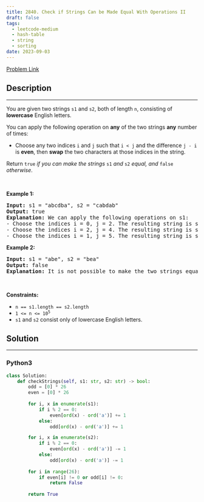 ```yaml
---
title: 2840. Check if Strings Can be Made Equal With Operations II
draft: false
tags: 
  - leetcode-medium
  - hash-table
  - string
  - sorting
date: 2023-09-03
---
```


[Problem Link](https://leetcode.com/problems/check-if-strings-can-be-made-equal-with-operations-ii/)

## Description

---
<p>You are given two strings <code>s1</code> and <code>s2</code>, both of length <code>n</code>, consisting of <strong>lowercase</strong> English letters.</p>

<p>You can apply the following operation on <strong>any</strong> of the two strings <strong>any</strong> number of times:</p>

<ul>
	<li>Choose any two indices <code>i</code> and <code>j</code> such that <code>i &lt; j</code> and the difference <code>j - i</code> is <strong>even</strong>, then <strong>swap</strong> the two characters at those indices in the string.</li>
</ul>

<p>Return <code>true</code><em> if you can make the strings </em><code>s1</code><em> and </em><code>s2</code><em> equal, and&nbsp;</em><code>false</code><em> otherwise</em>.</p>

<p>&nbsp;</p>
<p><strong class="example">Example 1:</strong></p>

<pre>
<strong>Input:</strong> s1 = &quot;abcdba&quot;, s2 = &quot;cabdab&quot;
<strong>Output:</strong> true
<strong>Explanation:</strong> We can apply the following operations on s1:
- Choose the indices i = 0, j = 2. The resulting string is s1 = &quot;cbadba&quot;.
- Choose the indices i = 2, j = 4. The resulting string is s1 = &quot;cbbdaa&quot;.
- Choose the indices i = 1, j = 5. The resulting string is s1 = &quot;cabdab&quot; = s2.
</pre>

<p><strong class="example">Example 2:</strong></p>

<pre>
<strong>Input:</strong> s1 = &quot;abe&quot;, s2 = &quot;bea&quot;
<strong>Output:</strong> false
<strong>Explanation:</strong> It is not possible to make the two strings equal.
</pre>

<p>&nbsp;</p>
<p><strong>Constraints:</strong></p>

<ul>
	<li><code>n == s1.length == s2.length</code></li>
	<li><code>1 &lt;= n &lt;= 10<sup>5</sup></code></li>
	<li><code>s1</code> and <code>s2</code> consist only of lowercase English letters.</li>
</ul>


## Solution

---
### Python3
``` py title='check-if-strings-can-be-made-equal-with-operations-ii'
class Solution:
    def checkStrings(self, s1: str, s2: str) -> bool:
        odd = [0] * 26
        even = [0] * 26
        
        for i, x in enumerate(s1):
            if i % 2 == 0:
                even[ord(x) - ord('a')] += 1
            else:
                odd[ord(x) - ord('a')] += 1

        for i, x in enumerate(s2):
            if i % 2 == 0:
                even[ord(x) - ord('a')] -= 1
            else:
                odd[ord(x) - ord('a')] -= 1
        
        for i in range(26):
            if even[i] != 0 or odd[i] != 0:
                return False
        
        return True
```


